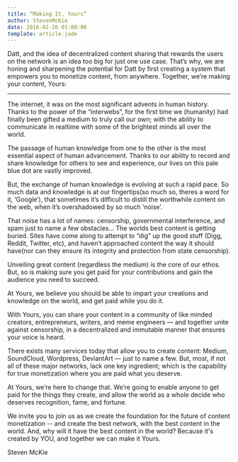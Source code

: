 ```yaml
---
title: “Making It, Yours“
author: StevenMcKie
date: 2016-02-26 01:00:00
template: article.jade
---
```

Datt, and the idea of decentralized content sharing that rewards the users on the network is an idea too big for just one use case. That’s why, we are honing and sharpening the potential for Datt by first creating a system that empowers you to monetize content, from anywhere. Together, we’re making your content, Yours:

-------------------

                                                         

The internet, it was on the most significant advents in human history. Thanks to the power of the “interwebs”, for the first time we (humanity) had finally been gifted a medium to truly call our own; with the ability to communicate in realtime with some of the brightest minds all over the world.

The passage of human knowledge from one to the other is the most essential aspect of human advancement. Thanks to our ability to record and share knowledge for others to see and experience, our lives on this pale blue dot are vastly improved.

But, the exchange of human knowledge is evolving at such a rapid pace. So much data and knowledge is at our fingertips(so much so, theres a word for it, ‘Google’), that sometimes it’s difficult to distill the worthwhile content on the web, when it’s overshadowed by so much ‘noise’. 

That noise has a lot of names: censorship, governmental interference, and spam just to name a few obstacles… The worlds best content is getting buried. Sites have come along to attempt to “dig” up the good stuff (Digg, Reddit, Twitter, etc), and haven’t approached content the way it should have(nor can they ensure its integrity and protection from state censorship). 

Unveiling great content (regardless the medium) is the core of our ethos. But, so is making sure you get paid for your contributions and gain the audience you need to succeed.

At Yours, we believe you should be able to impart your creations and knowledge on the world, and get paid while you do it.

With Yours, you can share your content in a community of like minded creators, entrepreneurs, writers, and meme engineers — and together unite against censorship, in a decentralized and immutable manner that ensures your voice is heard.

There exists many services today that allow you to create content: Medium, SoundCloud, Wordpress, DeviantArt — just to name a few. But, most, if not all of these major networks, lack one key ingredient; which is the capability for true monetization where you are paid what you deserve.

At Yours, we’re here to change that. We’re going to enable anyone to get paid for the things they create, and allow the world as a whole decide who deserves recognition, fame, and fortune.

We invite you to join us as we create the foundation for the future of content monetization -- and create the best network, with the best content in the world. And, why will it have the best content in the world? Because it's created by YOU, and together we can make it Yours.

Steven McKie